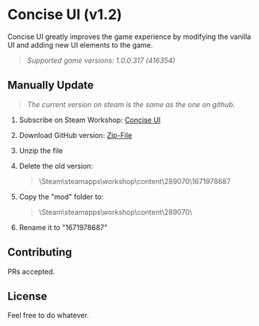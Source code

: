 # Concise UI (v1.2)

Concise UI greatly improves the game experience by modifying the vanilla UI and adding new UI elements to the game.

> _Supported game versions: 1.0.0.317 (416354)_  

## Manually Update

> _The current version on steam is the same as the one on github._

1. Subscribe on Steam Workshop: 
[Concise UI](https://steamcommunity.com/sharedfiles/filedetails/?id=1671978687)

2. Download GitHub version: 
[Zip-File](https://github.com/JLMin/ConciseUI/archive/master.zip)

3. Unzip the file

4. Delete the old version:
    > \Steam\steamapps\workshop\content\289070\1671978687

5. Copy the "mod" folder to:
    > \Steam\steamapps\workshop\content\289070\

6. Rename it to "1671978687"

## Contributing

PRs accepted.

## License

Feel free to do whatever.